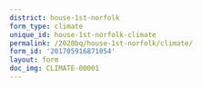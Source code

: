 ```yaml
---
district: house-1st-norfolk
form_type: climate
unique_id: house-1st-norfolk-climate
permalink: /2020bq/house-1st-norfolk/climate/
form_id: '201705916871054'
layout: form
doc_img: CLIMATE-00001
---
```

